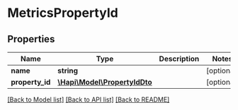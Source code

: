 # MetricsPropertyId

## Properties
Name | Type | Description | Notes
------------ | ------------- | ------------- | -------------
**name** | **string** |  | [optional] 
**property_id** | [**\Hapi\Model\PropertyIdDto**](PropertyIdDto.md) |  | [optional] 

[[Back to Model list]](../README.md#documentation-for-models) [[Back to API list]](../README.md#documentation-for-api-endpoints) [[Back to README]](../README.md)

